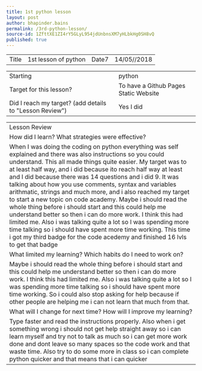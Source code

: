 ```yaml
---
title: 1st python lesson
layout: post
author: bhapinder.bains
permalink: /3rd-python-lesson/
source-id: 1ZfttXE1ZI4rY5GLyL954jdUnbnsXM7yHLbkHg0SH8vQ
published: true
---
```

<table>
  <tr>
    <td>Title</td>
    <td>1st  lesson of python</td>
    <td>Date7
</td>
    <td>14/05//2018</td>
  </tr>
</table>


<table>
  <tr>
    <td>Starting </td>
    <td>python</td>
  </tr>
  <tr>
    <td>Target for this lesson?</td>
    <td>To have a Github Pages Static Website</td>
  </tr>
  <tr>
    <td>Did I reach my target? 
(add details to "Lesson Review")</td>
    <td> Yes I did </td>
  </tr>
</table>


<table>
  <tr>
    <td>Lesson Review</td>
  </tr>
  <tr>
    <td>How did I learn? What strategies were effective? </td>
  </tr>
  <tr>
    <td>When I was doing the coding on python everything was self explained and there was also instructions so you could understand. This all made things quite easier. My target was to at least half way, and i did because ito reach half way at least and I did because there was 14 questions and i did 9. It was talking about how you use comments, syntax and variables arithmatic, strings and much more, and i also reached my target to start a new topic on code academy. Maybe i should read the whole thing before i should start and this could help me understand better so then i can do more work. I think this had limited me. Also i was talking quite a lot so
I was spending more time talking so i should have spent more time working. This time i got my third badge for the code acedemy and finished 16 lvls to get that badge
 </td>
  </tr>
  <tr>
    <td>What limited my learning? Which habits do I need to work on? </td>
  </tr>
  <tr>
    <td>Maybe i should read the whole thing before i should start and this could help me understand better so then i can do more work. I think this had limited me. Also i was talking quite a lot so
I was spending more time talking so i should have spent more time working. So i could also stop asking for help because if other people are helping me i can not learn that much from that.
</td>
  </tr>
  <tr>
    <td>What will I change for next time? How will I improve my learning?</td>
  </tr>
  <tr>
    <td>Type faster and read the instructions properly. Also when i get something wrong i should not get help straight away so i can learn myself and try not to talk as much so i can get more work done and dont leave so many spaces so the code work and that waste time. Also try to do some more in class so i can complete python quicker and that means that i can quicker </td>
  </tr>
</table>


